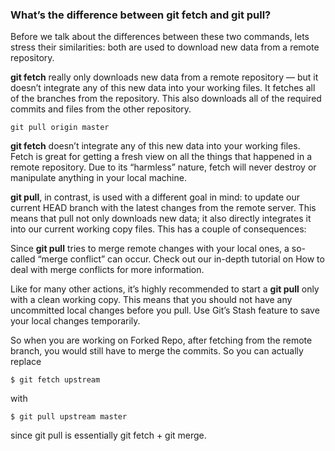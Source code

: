 ### What’s the difference between git fetch and git pull?

Before we talk about the differences between these two commands, lets stress their similarities: both are used to download new data from a remote repository.

**git fetch** really only downloads new data from a remote repository — but it doesn’t integrate any of this new data into your working files. It fetches all of the branches from the repository. This also downloads all of the required commits and files from the other repository.

`git pull origin master`

**git fetch** doesn’t integrate any of this new data into your working files. Fetch is great for getting a fresh view on all the things that happened in a remote repository. Due to its “harmless” nature, fetch will never destroy or manipulate anything in your local machine.

**git pull**, in contrast, is used with a different goal in mind: to update our current HEAD branch with the latest changes from the remote server. This means that pull not only downloads new data; it also directly integrates it into our current working copy files. This has a couple of consequences:

Since **git pull** tries to merge remote changes with your local ones, a so-called “merge conflict” can occur. Check out our in-depth tutorial on How to deal with merge conflicts for more information.

Like for many other actions, it’s highly recommended to start a **git pull** only with a clean working copy. This means that you should not have any uncommitted local changes before you pull. Use Git’s Stash feature to save your local changes temporarily.

So when you are working on Forked Repo, after fetching from the remote branch, you would still have to merge the commits. So you can actually replace

`$ git fetch upstream`

with

`$ git pull upstream master`

since git pull is essentially git fetch + git merge.
